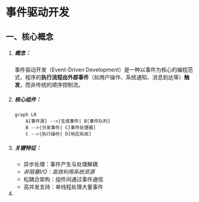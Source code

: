 # 事件驱动开发

## 一、核心概念

1. ##### 概念：

   事件驱动开发（Event-Driven Development）是一种以事件为核心的编程范式，程序的**执行流程由外部事件**（如用户操作、系统通知、消息到达等）**触发**，而非传统的顺序控制流。

2. ##### 核心组件：

   ```graph
   graph LR
       A[事件源] -->|生成事件| B[事件队列]
       B -->|分发事件| C[事件处理器]
       C -->|执行操作| D[响应系统]
   ```

3. ##### 关键特征：

   - 异步处理：事件产生与处理解耦
   - *非阻塞I/O：高效利用系统资源*
   - 松耦合架构：组件间通过事件通信
   - 高并发支持：单线程处理大量事件

4. 

